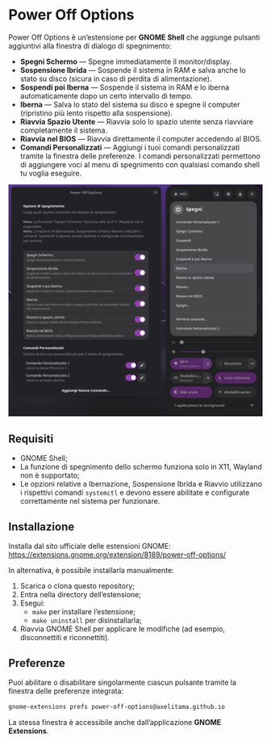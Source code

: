 # Power Off Options

Power Off Options è un’estensione per **GNOME Shell** che aggiunge pulsanti aggiuntivi alla finestra di dialogo di spegnimento:

- **Spegni Schermo** — Spegne immediatamente il monitor/display.
- **Sospensione Ibrida** — Sospende il sistema in RAM e salva anche lo stato su disco (sicura in caso di perdita di alimentazione).
- **Sospendi poi Iberna** — Sospende il sistema in RAM e lo iberna automaticamente dopo un certo intervallo di tempo.
- **Iberna** — Salva lo stato del sistema su disco e spegne il computer (ripristino più lento rispetto alla sospensione).
- **Riavvia Spazio Utente** — Riavvia solo lo spazio utente senza riavviare completamente il sistema.
- **Riavvia nel BIOS** — Riavvia direttamente il computer accedendo al BIOS.
- **Comandi Personalizzati** — Aggiungi i tuoi comandi personalizzati tramite la finestra delle preferenze. I comandi personalizzati permettono di aggiungere voci al menu di spegnimento con qualsiasi comando shell tu voglia eseguire.

<p align="center">
  <img src="../resources/it1.png" alt="screenshot1"/>
</p>

## Requisiti

- GNOME Shell;
- La funzione di spegnimento dello schermo funziona solo in X11, Wayland non è supportato;
- Le opzioni relative a Ibernazione, Sospensione Ibrida e Riavvio utilizzano i rispettivi comandi `systemctl` e devono essere abilitate e configurate correttamente nel sistema per funzionare.

## Installazione

Installa dal sito ufficiale delle estensioni GNOME:
<https://extensions.gnome.org/extension/8189/power-off-options/>

In alternativa, è possibile installarla manualmente:

1. Scarica o clona questo repository;
2. Entra nella directory dell’estensione;
3. Esegui:  
   - `make` per installare l’estensione;
   - `make uninstall` per disinstallarla;
4. Riavvia GNOME Shell per applicare le modifiche (ad esempio, disconnettiti e riconnettiti).

## Preferenze

Puoi abilitare o disabilitare singolarmente ciascun pulsante tramite la finestra delle preferenze integrata:

```bash
gnome-extensions prefs power-off-options@axelitama.github.io
```

La stessa finestra è accessibile anche dall’applicazione **GNOME Extensions**.

